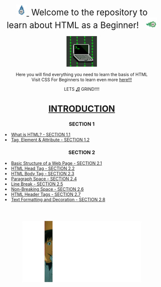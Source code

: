 <div align ="center">

<h1 style="font-weight:normal">
  <a href="https://sourcerer.io">
    <img src=https://github.com/UP210630/UP210630_CPP/blob/main/Imagenes/Fireee.webp
    alt="Gif1" width=35>
  </a>
  &nbsp;Welcome to the repository to learn about HTML as a Beginner! &nbsp;
  <img src=https://github.com/UP210630/UP210630_CPP/blob/main/Imagenes/Tad2ZrQ.gif 
    alt="gif2" width=35>

</div>

  <div align ="CENTER">
  <img  height="100" src="/media/matrixgif.gif"
  </div>

Here you will find everything you need to learn the basis of HTML <br>
Visit CSS For Beginners to learn even more [here!!!](https://github.com/wrenchtech)


LETS    [♫](https://www.youtube.com/watch?v=H6Q4s_ZdvAQ)   GRIND!!!!

<div align ="center">
<h1><a href="/Introduction.txt">  INTRODUCTION</a></h1>
</div>

<div align ="center">
<h3>SECTION 1</h3>
</div>

<o><div align ="justify">
    <li><a href="/SECTIONS/SECTION 1/SECTION 1.1 - What is HTML.txt">   What is HTML? - SECTION 1.1</a></li>
    <li><a href="/SECTIONS/SECTION 1/SECTION 1.2 - Tag, Element & Attribute.txt">   Tag, Element & Attribute - SECTION 1.2</a></li>

<div align ="center">
<h3>SECTION 2</h3>
</div>

<o><div align ="justify">
    <li><a href="/SECTIONS/SECTION 2/SECTION 2.1 - Basic Structure of a Web Page.html">   Basic Structure of a Web Page - SECTION 2.1</a></li>
    <li><a href="/SECTIONS/SECTION 2/SECTION 2.2 - HTML Head Tag.html">   HTML Head Tag - SECTION 2.2</a></li>
    <li><a href="/SECTIONS/SECTION 2/SECTION 2.3 - HTML Body Tag.html">   HTML Body Tag - SECTION 2.3</a></li>
    <li><a href="/SECTIONS/SECTION 2/SECTION 2.4 - Paragraph Space.html">   Paragraph Space - SECTION 2.4</a></li>
    <li><a href="/SECTIONS/SECTION 2/SECTION 2.5 - Line Break.html">   Line Break - SECTION 2.5</a></li>
    <li><a href="/SECTIONS/SECTION 2/SECTION 2.6 - Non-Breaking Space.html">   Non-Breaking Space - SECTION 2.6</a></li>
    <li><a href="/SECTIONS/SECTION 2/SECTION 2.7 - HMTL Header Tags.html"> HTML Header Tags - SECTION 2.7</a></li>
    <li><a href="//SECTIONS/SECTION 2/SECTION 2.8 - Text Formatting and Decoration.html"> Text Formatting and Decoration - SECTION 2.8</a></li>

 <br><br><div align ="CENTER">
<img alt="c++" height="200" src="https://github.com/UP210630/UP210630_CPP/blob/main/Imagenes/PositiveWhisperedAmethystgemclam-max-1mb.gif"/>
</div>    